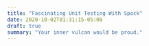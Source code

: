 ```yaml
---
title: "Fascinating Unit Testing With Spock"
date: 2020-10-02T01:31:15-05:00
draft: true
summary: "Your inner vulcan would be proud."
---
```


